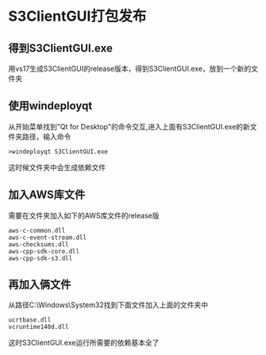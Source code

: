 # S3ClientGUI打包发布

## 得到S3ClientGUI.exe

用vs17生成S3ClientGUI的release版本，得到S3ClientGUI.exe，放到一个新的文件夹

## 使用windeployqt

从开始菜单找到"Qt for Desktop"的命令交互,进入上面有S3ClientGUI.exe的新文件夹路径，输入命令

```
>windeployqt S3ClientGUI.exe
```

这时候文件夹中会生成依赖文件

## 加入AWS库文件

需要在文件夹加入如下的AWS库文件的release版

```
aws-c-common.dll
aws-c-event-stream.dll
aws-checksums.dll
aws-cpp-sdk-core.dll
aws-cpp-sdk-s3.dll
```

## 再加入俩文件

从路径C:\Windows\System32找到下面文件加入上面的文件夹中
```
ucrtbase.dll
vcruntime140d.dll
```

这时S3ClientGUI.exe运行所需要的依赖基本全了